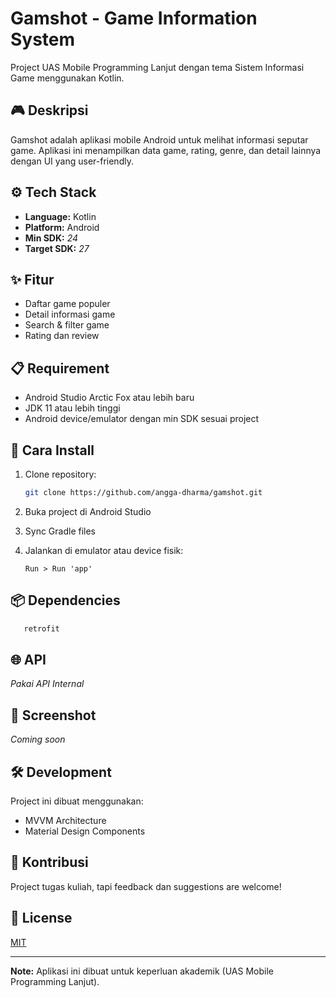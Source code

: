 # Gamshot - Game Information System

Project UAS Mobile Programming Lanjut dengan tema Sistem Informasi Game menggunakan Kotlin.

## 🎮 Deskripsi

Gamshot adalah aplikasi mobile Android untuk melihat informasi seputar game. Aplikasi ini menampilkan data game, rating, genre, dan detail lainnya dengan UI yang user-friendly.

## ⚙️ Tech Stack

- **Language:** Kotlin
- **Platform:** Android
- **Min SDK:** *24*
- **Target SDK:** *27*

## ✨ Fitur

- Daftar game populer
- Detail informasi game
- Search & filter game
- Rating dan review

## 📋 Requirement

- Android Studio Arctic Fox atau lebih baru
- JDK 11 atau lebih tinggi
- Android device/emulator dengan min SDK sesuai project

## 🔧 Cara Install

1. Clone repository:
   ```bash
   git clone https://github.com/angga-dharma/gamshot.git
   ```

2. Buka project di Android Studio

3. Sync Gradle files

4. Jalankan di emulator atau device fisik:
   ```
   Run > Run 'app'
   ```

## 📦 Dependencies

```gradle
   retrofit
```

## 🌐 API

*Pakai API Internal*

## 📸 Screenshot

*Coming soon*

## 🛠️ Development

Project ini dibuat menggunakan:
- MVVM Architecture
- Material Design Components

## 🤝 Kontribusi

Project tugas kuliah, tapi feedback dan suggestions are welcome!

## 📄 License

[MIT](LICENSE)

---

**Note:** Aplikasi ini dibuat untuk keperluan akademik (UAS Mobile Programming Lanjut).
